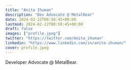 ```yaml
---
title: "Anita Ihuman"
description: "Dev Advocate @ MetalBear"
date: 2024-02-22T08:50:45+00:00
lastmod: 2024-02-22T08:50:45+00:00
draft: false
images: ["profile.jpeg"]
twitter: "https://twitter.com/Anita_ihuman"
linkedin: "https://www.linkedin.com/in/anita-ihuman/"
cover: profile.jpeg
---
```


Developer Advocate @ MetalBear.